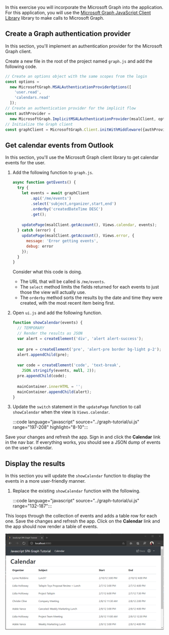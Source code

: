 <!-- markdownlint-disable MD002 MD041 -->

In this exercise you will incorporate the Microsoft Graph into the application. For this application, you will use the [Microsoft Graph JavaScript Client Library](https://github.com/microsoftgraph/msgraph-sdk-javascript) library to make calls to Microsoft Graph.

## Create a Graph authentication provider

In this section, you'll implement an authentication provider for the Microsoft Graph client.

Create a new file in the root of the project named `graph.js` and add the following code.

```javascript
// Create an options object with the same scopes from the login
const options =
  new MicrosoftGraph.MSALAuthenticationProviderOptions([
    'user.read',
    'calendars.read'
  ]);
// Create an authentication provider for the implicit flow
const authProvider =
  new MicrosoftGraph.ImplicitMSALAuthenticationProvider(msalClient, options);
// Initialize the Graph client
const graphClient = MicrosoftGraph.Client.initWithMiddleware({authProvider});
```

## Get calendar events from Outlook

In this section, you'll use the Microsoft Graph client library to get calendar events for the user.

1. Add the following function to `graph.js`.

    ```javascript
    async function getEvents() {
      try {
        let events = await graphClient
            .api('/me/events')
            .select('subject,organizer,start,end')
            .orderby('createdDateTime DESC')
            .get();

        updatePage(msalClient.getAccount(), Views.calendar, events);
      } catch (error) {
        updatePage(msalClient.getAccount(), Views.error, {
          message: 'Error getting events',
          debug: error
        });
      }
    }
    ```

    Consider what this code is doing.

    - The URL that will be called is `/me/events`.
    - The `select` method limits the fields returned for each events to just those the view will actually use.
    - The `orderby` method sorts the results by the date and time they were created, with the most recent item being first.

1. Open `ui.js` and add the following function.

    ```javascript
    function showCalendar(events) {
      // TEMPORARY
      // Render the results as JSON
      var alert = createElement('div', 'alert alert-success');

      var pre = createElement('pre', 'alert-pre border bg-light p-2');
      alert.appendChild(pre);

      var code = createElement('code', 'text-break',
        JSON.stringify(events, null, 2));
      pre.appendChild(code);

      mainContainer.innerHTML = '';
      mainContainer.appendChild(alert);
    }
    ```

1. Update the `switch` statement in the `updatePage` function to call `showCalendar` when the view is `Views.calendar`.

    :::code language="javascript" source="../graph-tutorial/ui.js" range="197-208" highlight="8-10":::

Save your changes and refresh the app. Sign in and click the **Calendar** link in the nav bar. If everything works, you should see a JSON dump of events on the user's calendar.

## Display the results

In this section you will update the `showCalendar` function to display the events in a more user-friendly manner.

1. Replace the existing `showCalendar` function with the following.

    :::code language="javascript" source="../graph-tutorial/ui.js" range="132-187":::

This loops through the collection of events and adds a table row for each one. Save the changes and refresh the app. Click on the **Calendar** link and the app should now render a table of events.

![A screenshot of the table of events](./images/calendar-list.png)
